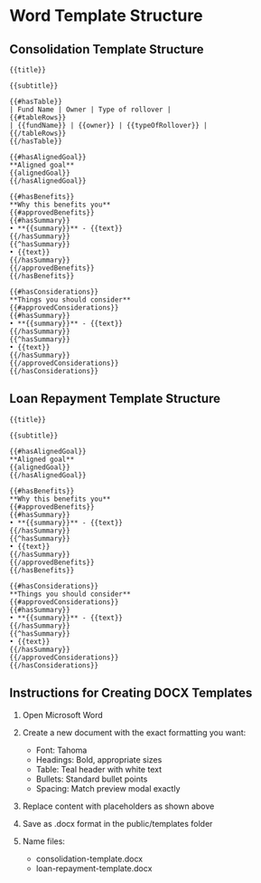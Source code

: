 # Word Template Structure

## Consolidation Template Structure

```
{{title}}

{{subtitle}}

{{#hasTable}}
| Fund Name | Owner | Type of rollover |
{{#tableRows}}
| {{fundName}} | {{owner}} | {{typeOfRollover}} |
{{/tableRows}}
{{/hasTable}}

{{#hasAlignedGoal}}
**Aligned goal**
{{alignedGoal}}
{{/hasAlignedGoal}}

{{#hasBenefits}}
**Why this benefits you**
{{#approvedBenefits}}
{{#hasSummary}}
• **{{summary}}** - {{text}}
{{/hasSummary}}
{{^hasSummary}}
• {{text}}
{{/hasSummary}}
{{/approvedBenefits}}
{{/hasBenefits}}

{{#hasConsiderations}}
**Things you should consider**
{{#approvedConsiderations}}
{{#hasSummary}}
• **{{summary}}** - {{text}}
{{/hasSummary}}
{{^hasSummary}}
• {{text}}
{{/hasSummary}}
{{/approvedConsiderations}}
{{/hasConsiderations}}
```

## Loan Repayment Template Structure

```
{{title}}

{{subtitle}}

{{#hasAlignedGoal}}
**Aligned goal**
{{alignedGoal}}
{{/hasAlignedGoal}}

{{#hasBenefits}}
**Why this benefits you**
{{#approvedBenefits}}
{{#hasSummary}}
• **{{summary}}** - {{text}}
{{/hasSummary}}
{{^hasSummary}}
• {{text}}
{{/hasSummary}}
{{/approvedBenefits}}
{{/hasBenefits}}

{{#hasConsiderations}}
**Things you should consider**
{{#approvedConsiderations}}
{{#hasSummary}}
• **{{summary}}** - {{text}}
{{/hasSummary}}
{{^hasSummary}}
• {{text}}
{{/hasSummary}}
{{/approvedConsiderations}}
{{/hasConsiderations}}
```

## Instructions for Creating DOCX Templates

1. Open Microsoft Word
2. Create a new document with the exact formatting you want:
   - Font: Tahoma
   - Headings: Bold, appropriate sizes
   - Table: Teal header with white text
   - Bullets: Standard bullet points
   - Spacing: Match preview modal exactly

3. Replace content with placeholders as shown above
4. Save as .docx format in the public/templates folder
5. Name files:
   - consolidation-template.docx
   - loan-repayment-template.docx